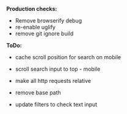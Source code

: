 __Production checks:__

  - Remove browserify debug
  - re-enable uglify
  - remove git ignore build


__ToDo:__

 - cache scroll position for search on mobile 
 
 - scroll search input to top - mobile

 - make all http requests relative 

  - remove base path

  - update filters to check text input
  
